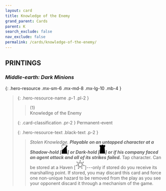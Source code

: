 ```yaml
---
layout: card
title: Knowledge of the Enemy
grand_parent: Cards
parent: K
search_exclude: false
nav_exclude: false
permalink: /cards/knowledge-of-the-enemy/
---
```


## PRINTINGS


### _Middle-earth: Dark Minions_

{: .hero-resource .mx-sm-6 .mx-md-8 .mx-lg-10 .mb-4 }
> {: .hero-resource-name .p-1 .pl-2 }
> > <div class="card-mp">(1)</div>
> > <div class="card-name">Knowledge of the Enemy</div>
>
> {: .card-classification .pr-2 }
> Permanent-event
>
> {: .hero-resource-text .black-text .p-2 }
> > _Stolen Knowledge._ ***Playable on an untapped character at a Shadow-hold \[![](/assets/images/shadow-hold.svg)] or Dark-hold \[![](/assets/images/dark-hold.svg)] or if his company faced an agent attack and all of its strikes failed.*** Tap character. Can be stored at a Haven \[![](/assets/images/free-haven.svg)]---only if stored do you receive its marshalling point. If stored, you may discard this card and force one non-unique hazard to be removed from the play as you see your opponent discard it through a mechanism of the game. 
> 
